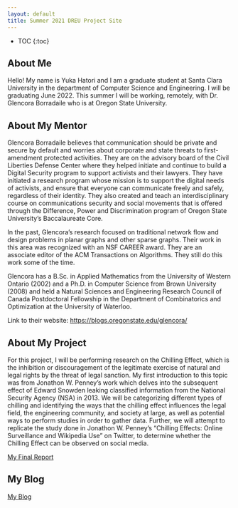 ```yaml
---
layout: default
title: Summer 2021 DREU Project Site
---
```


* TOC
{:toc}

## About Me

Hello! My name is Yuka Hatori and I am a graduate student at Santa Clara University in the department of Computer Science and Engineering. I will be graduating June 2022. This summer I will be working, remotely, with Dr. Glencora Borradaile who is at Oregon State University.

## About My Mentor

Glencora Borradaile believes that communication should be private and secure by default and worries about corporate and state threats to first-amendment protected activities. They are on the advisory board of the Civil Liberties Defense Center where they helped initiate and continue to build a Digital Security program to support activists and their lawyers. They have initiated a research program whose mission is to support the digital needs of activists, and ensure that everyone can communicate freely and safely, regardless of their identity. They also created and teach an interdisciplinary course on communications security and social movements that is offered through the Difference, Power and Discrimination program of Oregon State University’s Baccalaureate Core.

In the past, Glencora’s research focused on traditional network flow and design problems in planar graphs and other sparse graphs. Their work in this area was recognized with an NSF CAREER award. They are an associate editor of the ACM Transactions on Algorithms. They still do this work some of the time.

Glencora has a B.Sc. in Applied Mathematics from the University of Western Ontario (2002) and a Ph.D. in Computer Science from Brown University (2008) and held a Natural Sciences and Engineering Research Council of Canada Postdoctoral Fellowship in the Department of Combinatorics and Optimization at the University of Waterloo.

Link to their website: https://blogs.oregonstate.edu/glencora/ 

## About My Project

For this project, I will be performing research on the Chilling Effect, which is the inhibition or discouragement of the legitimate exercise of natural and legal rights by the threat of legal sanction. My first introduction to this topic was from Jonathon W. Penney’s work which delves into the subsequent effect of Edward Snowden leaking classified information from the National Security Agency (NSA) in 2013. We will be categorizing different types of chilling and identifying the ways that the chilling effect influences the legal field, the engineering community, and society at large, as well as potential ways to perform studies in order to gather data. Further, we will attempt to replicate the study done in Jonathon W. Penney’s “Chilling Effects: Online Surveillance and Wikipedia Use” on Twitter, to determine whether the Chilling Effect can be observed on social media. 

[My Final Report](files/finalreport.pdf)

## My Blog

[My Blog](blog.html)
